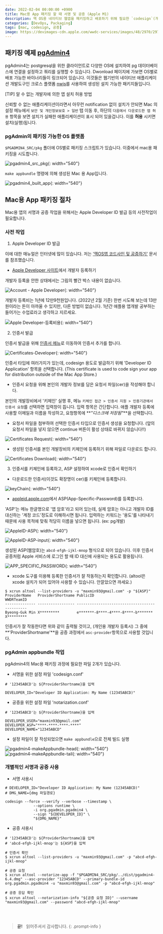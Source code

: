 ```yaml
---
date: 2022-02-04 00:00:00 +0900
title: Mac용 App 패키징 할 때 서명 및 공증 (Apple M1)
description: 맥 OS용 네이티브 웹앱을 패키징하고 배포하기 위해 필요한 `codesign`(개발자 서명)과 `notarization`(인증기관 공증)에 대해 pgAdmin4 를 가지고 연습해 보았습니다.
categories: [DevOps, Packaging]
tags: [mac, codesign, 공증]
image: https://devimages-cdn.apple.com/wwdc-services/images/48/2970/2970_wide_250x141_2x.jpg
---
```


## 패키징 예제 [pgAdmin4](https://github.com/postgres/pgadmin4)

pgAdmin4는 postgresql을 위한 클라이언트로 다양한 OS에 설치하여 pg 데이터베이스에 연결을 설정하고 쿼리를 실행할 수 있습니다. Dwonload 페이지에 가보면 OS별로 배포 가능한 바이너리들이 링크되어 있습니다. 이것들은 웹기반의 네이티브 애플리케이션 개발도구인 크로스 플랫폼 [nwjs](https://nwjs.io/)를 사용하여 생성된 설치 가능한 패키지들입니다.

&#91;TIP&#93; 알 수 없는 개발자에 의한 앱 설치 허용 방법

신뢰할 수 없는 애플리케이션이라면서 아무런 notification 없이 설치가 안되면 Mac 의 설정 메뉴에서 `보안 및 개인정보보호 > 일반` 탭 이동 후, 하단의 `다음에서 다운로드한 앱 허용` 항목을 보면 설치가 실패한 애플리케이션이 표시 되어 있을겁니다. 이를 **허용** 시키면 설치(실행)됩니다.

### pgAdmin의 패키징 가능한 OS 플랫폼

`$PGADMIN4_SRC/pkg` 폴더에 OS별로 패키징 스크립트가 있습니다. 이중에서 mac용 패키징을 시도합니다.

![pgadmin4_src_pkg](/2022/02/pgadmin4-pkgs.png){: width="540"}

`make appbundle` 명령에 의해 생성된 Mac 용 App입니다.

![pgadmin4_built_app](/2022/02/pgadmin4-built-app.png){: width="540"}

## Mac용 App 패키징 절차

Mac용 앱의 서명과 공증 작업을 위해서는 Apple Developer ID 발급 등의 사전작업이 필요합니다.

### 사전 작업

1. Apple Developer ID 발급

이에 대한 매뉴얼은 인터넷에 많이 있습니다. 저는 ['맥OS앱 코드사인 및 공증하기'](http://cwyang.github.io/2020/12/09/osx-codesign-notarization.html) 문서를 참조했습니다.

- [Apple Developer 사이트](https://developer.apple.com/)에서 개발자 등록하기

개발자 등록을 안한 상태에서는 그림의 빨간 박스 내용이 없습니다.

![Account - Apple Developer](/2022/02/Account-AppleDeveloper.png){: width="540"}

개발자 등록비는 1년에 12만9천원입니다. (2022년 2월 기준) 한번 시도해 보는데 13만원이라는 돈이 아까울 수 있지만, 다른 방법이 없습니다. 1년간 애플용 앱개발 공부하는 들어가는 수업료라고 생각하고 지르세요.

![Apple Developer-등록비용](/2022/02/AppleDeveloper-reg-price.png){: width="540"}

2. 인증서 발급

인증서 발급을 위해 [인증서 메뉴](https://developer.apple.com/account/resources/certificates)로 이동하여 인증서 추가를 합니다.

![Certificates-Developer](/2022/02/Certificates-Developer.png){: width="540"}

인증서 타입에 여러가지가 있는데, codesign 용도로 발급하기 위해 'Developer ID Application' 항목을 선택합니다. (This certificate is used to code sign your app for distribution outside of the Mac App Store.)

- 인증서 요청을 위해 본인의 개발자 정보를 담은 요청서 파일(cer)을 작성해야 합니다.

본인의 개발장비에서 '키체인' 실행 후, 메뉴 `키체인 접근 > 인증서 지원 > 인증기관에서 인증서 요청`를 선택하면 입력창이 뜹니다. 입력 항목은 간단합니다. 애플 개발자 등록에 사용할 이메일과 이름을 작성하고, 요청항목에 **_"디스크에 저장됨"_**을 선택합니다.

- 요청서 파일을 첨부하여 선택한 인증서 타입으로 인증서 생성을 요청합니다. (앞의 요청서 파일을 넣지 않으면 continue 버튼이 활성 상태로 바뀌지 않습니다!!)

![Certificates Request](/2022/02/CertificatesRequest.png){: width="540"}

- 생성된 인증서를 본인 개발장비의 키체인에 등록하기 위해 파일로 다운로드 합니다.

![Certificates Download](/2022/02/CertificatesDownload.png){: width="540"}

3. 인증서를 키체인에 등록하고, ASP 설정하여 xcode로 인증서 확인하기

- 다운로드한 인증서(이것도 확장명이 cer)를 키체인에 등록합니다.

![keyChain](/2022/02/keyChain.png){: width="540"}

- [appleid.apple.com](https://appleid.apple.com/account/manage)에서 ASP(App-Specific-Password)를 등록합니다.

'ASP'는 메뉴 한글명으로 '앱 암호'라고 되어 있는데, 실제 암호는 아니고 개발자 ID를 대신하는 '계정 코드'정도로 이해하시면 됩니다. 입력하는 키워드는 '용도'를 나타내기 때문에 사용 목적에 맞춰 적당히 이름을 넣으면 됩니다. (ex: pg개발)

![AppleID-ASP](/2022/02/AppleID-ASP-w640.png){: width="540"}

![AppleID-ASP-input](/2022/02/AppleID-ASP-input.png){: width="540"}

생성된 ASP(웹암호)는 `abcd-efgh-ijkl-mnop` 형식으로 되어 있습니다. 이후 인증서 공증처럼 Apple 서비스에 로그인 할 때 ID 대신에 사용되는 용도로 활용됩니다.

![APP_SPECIFIC_PASSWORD](/2022/02/APP_SPECIFIC_PASSWORD.png){: width="540"}

- xcode 도구를 이용해 등록한 인증서가 잘 작동하는지 확인합니다. (altool은 xcode 설치가 되어 있어야 사용할 수 있습니다. 안깔았으면 까세요.)

```shell
$ xcrun altool --list-providers -u "maxmin93@gmail.com" -p "${ASP}"
ProviderName   ProviderShortname PublicID                             WWDRTeamID
-------------- ----------------- ------------------------------------ ----------
Byeong-Guk Min X*********        e*******-8****-4****-8****-b******* X*********
```

인증서가 잘 작동한다면 위와 같이 출력될 것이고, (개인용 개발자 등록시) 그 중에 **'ProviderShortname'**을 공증 과정에서 `asc-provider`항목으로 사용할 것입니다.

### pgAdmin appbundle 작업

pgAdmin4의 Mac용 패키징 과정에 필요한 파일 2개가 있습니다.

- 서명을 위한 설정 파일 'codesign.conf'

```shell
# '12345ABCD'는 ${ProviderShortname}을 입력

DEVELOPER_ID="Developer ID Application: My Name (12345ABCD)"
```

- 공증을 위한 설정 파일 'notarization.conf'

```shell
# '12345ABCD'는 ${ProviderShortname}을 입력

DEVELOPER_USER="maxmin93@gmail.com"
DEVELOPER_ASP="****-****-****-****"
DEVELOPER_NAME="12345ABCD"
```

- 설정 파일이 잘 작성되었으면 `make appbundle`으로 전체 빌드 실행

![pgadmin4-makeAppbundle-head](/2022/02/pgadmin4-makeAppbundle-head-w640.png){: width="540"}
![pgadmin4-makeAppbundle-tail](/2022/02/pgadmin4-makeAppbundle-tail-w640.png){: width="540"}

### 개별적인 서명과 공증 사용

- 서명 사용시

```shell
# DEVELOPER_ID="Developer ID Application: My Name (12345ABCD)"
# DMG_NAME={dmg 파일경로}

codesign --force --verify --verbose --timestamp \
             --options runtime \
             -i org.pgadmin.pgadmin4 \
             --sign "${DEVELOPER_ID}" \
             "${DMG_NAME}"
```

- 공증 사용시

```shell
# '12345ABCD'는 ${ProviderShortname}을 입력
# 'abcd-efgh-ijkl-mnop'는 ${ASP}을 입력

# 인증서 확인
$ xcrun altool --list-providers -u "maxmin93@gmail.com" -p "abcd-efgh-ijkl-mnop"

# 공증 요청
$ xcrun altool --notarize-app -f "$PGADMIN4_SRC/pkg/../dist/pgadmin4-6.4.dmg" --asc-provider "12345ABCD" --primary-bundle-id org.pgadmin.pgadmin4 -u "maxmin93@gmail.com" -p "abcd-efgh-ijkl-mnop"

# 공증 응답 확인
$ xcrun altool --notarization-info "${공증 요청 ID}" --username "maxmin93@gmail.com" --password "abcd-efgh-ijkl-mnop"
```

&nbsp; <br />
&nbsp; <br />

> **끝!** &nbsp; 읽어주셔서 감사합니다.
{: .prompt-info }
